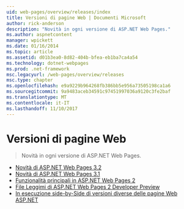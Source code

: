 ```yaml
---
uid: web-pages/overview/releases/index
title: Versioni di pagine Web | Documenti Microsoft
author: rick-anderson
description: "Novità in ogni versione di ASP.NET Web Pages."
ms.author: aspnetcontent
manager: wpickett
ms.date: 01/16/2014
ms.topic: article
ms.assetid: d01b3ea0-8d82-404b-bfea-eb1ba7ca4a54
ms.technology: dotnet-webpages
ms.prod: .net-framework
msc.legacyurl: /web-pages/overview/releases
msc.type: chapter
ms.openlocfilehash: e9a9229b964268fb386bb5e956a73505198ca1a6
ms.sourcegitcommit: 9a9483aceb34591c97451997036a9120c3fe2baf
ms.translationtype: MT
ms.contentlocale: it-IT
ms.lasthandoff: 11/10/2017
---
```

<a name="web-pages-releases"></a>Versioni di pagine Web
====================
> Novità in ogni versione di ASP.NET Web Pages.


- [Novità di ASP.NET Web Pages 3.2](whats-new-in-aspnet-web-pages-32.md)
- [Novità di ASP.NET Web Pages 3.1](whats-new-aspnet-web-pages-31.md)
- [Funzionalità principali in ASP.NET Web Pages 2](top-features-in-web-pages-2.md)
- [File Leggimi di ASP.NET Web Pages 2 Developer Preview](aspnet-web-pages-2-developer-preview-readme.md)
- [In esecuzione side-by-Side di versioni diverse delle pagine Web ASP.NET](running-v1-and-v2-sites-side-by-side.md)
